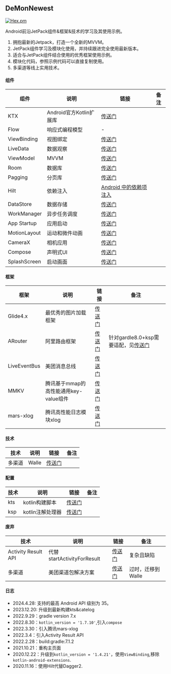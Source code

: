 ## DeMonNewest
[![Hex.pm](https://img.shields.io/badge/Jetpack-AndroidX-orange)]()

Android前沿JetPack组件&框架&技术的学习及其使用示例。

1. 拥抱最新的Jetpack，打造一个全新的MVVM。
2. JetPack组件学习及模块化使用，并持续跟进完全使用最新版本。
3. 适合与JetPack组件结合使用的优秀框架使用示例。
4. 模块化代码，参照示例代码可以直接复制使用。
5. 多渠道等线上实用技术。

#### 组件

|组件|说明|链接|备注|
|--|--|--|--|
|KTX|Android官方Kotlin扩展库|[传送门](https://developer.android.google.cn/kotlin/ktx?hl=zh_cn#workmanager)|
|Flow|响应式编程模型|-|
|ViewBinding|视图绑定|[传送门](https://developer.android.google.cn/topic/libraries/view-binding?hl=zh-cn)|
|LiveData|数据观察|[传送门](https://developer.android.google.cn/topic/libraries/architecture/livedata?hl=zh-cn)|
|ViewModel|MVVM|[传送门](https://developer.android.google.cn/topic/libraries/architecture/viewmodel?hl=zh-cn)|
|Room|数据库|[传送门](https://developer.android.google.cn/topic/libraries/architecture/room?hl=zh-cn)|
|Pagging|分页库|[传送门](https://developer.android.google.cn/topic/libraries/architecture/paging?hl=zh-cn)|
|Hilt|依赖注入|[Android 中的依赖项注入](https://developer.android.google.cn/training/dependency-injection/hilt-android?hl=zh-cn)|
|DataStore|数据存储|[传送门](https://developer.android.google.cn/topic/libraries/architecture/datastore?hl=zh-cn)|
|WorkManager|异步任务调度|[传送门](https://developer.android.google.cn/topic/libraries/architecture/workmanager?hl=zh-cn)|
|App Startup|应用启动|[传送门](https://developer.android.google.cn/topic/libraries/app-startup?hl=zh-cn)|
|MotionLayout|运动和微件动画|[传送门](https://developer.android.google.cn/training/constraint-layout/motionlayout?hl=zh_cn)|
|CameraX|相机应用|[传送门](https://developer.android.google.cn/training/camerax?hl=zh-cn)|
|Compose|声明式UI|[传送门](https://developer.android.google.cn/jetpack/compose/tutorial?hl=zh-cn)|
|SplashScreen|启动画面|[传送门](https://developer.android.google.cn/develop/ui/views/launch/splash-screen?hl=zh-cn)|
#### 框架

|框架|说明| 链接                                                              | 备注                                                                           |
|--|--|-----------------------------------------------------------------|------------------------------------------------------------------------------|
|Glide4.x|最优秀的图片加载框架| [传送门](https://blog.csdn.net/demonliuhui/category_9926150.html)  |
|ARouter|阿里路由框架| [传送门](https://github.com/alibaba/ARouter)                       | 针对gardle8.0+ksp需要适配，见[传送门](https://github.com/JailedBird/ArouterKspCompiler) |
|LiveEventBus|美团消息总线| [传送门](https://github.com/JeremyLiao/LiveEventBus)               |
|MMKV|腾讯基于mmap的高性能通用key-value组件| [传送门](https://github.com/Tencent/MMKV/blob/master/readme_cn.md) |
|mars-xlog|腾讯高性能日志模块xlog| [传送门](https://github.com/Tencent/mars)                          |

#### 技术

|技术|说明|链接|备注|
|--|--|--|--|
|多渠道|Walle|[传送门](https://github.com/Meituan-Dianping/walle)|

#### 配置
| 技术  | 说明         |链接|备注|
|-----|------------|--|--|
| kts | kotlin构建脚本 |[传送门](https://developer.android.com/studio/build/migrate-to-kts?hl=zh-cn)|
| ksp | kotlin注解处理器 |[传送门](https://kotlinlang.org/docs/ksp-overview.html)|


#### 废弃

|技术|说明|链接| 备注          |
|--|--|--|-------------|
|Activity Result API|代替startActivityForResult|[传送门](https://github.com/iDeMonnnnnn/DeMon-ARA)| 复杂且缺陷       |
|多渠道|美团渠道包解决方案|[传送门](https://tech.meituan.com/2014/06/13/mt-apk-packaging.html)| 过时，迁移到Walle |

#### 日志
- 2024.4.28: 支持的最高 Android API 级别为 35。
- 2023.12.20: 升级到最新构建kts&catelog
- 2022.9.29：gradle version 7.x
- 2022.8.30：```kotlin_version = '1.7.10'```,引入```compose```
- 2022.3.30：引入腾讯mars-xlog
- 2022.3.4：引入Activity Result API
- 2022.2.28：build:gradle:7.1.2
- 2021.10.21：重构主页面
- 2020.12.22：升级到```kotlin_version = '1.4.21'```，使用```ViewBinding```,移除```kotlin-android-extensions```.
- 2020.11.16：使用Hilt代替Dagger2.
